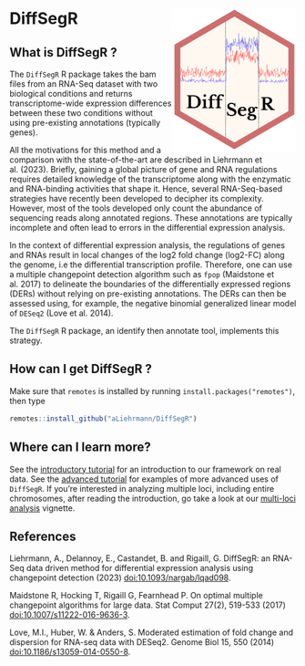 
<!-- README.md is generated from README.Rmd. Please edit that file -->

<!-- badges: start -->

<!-- badges: end -->

# DiffSegR <img src="man/figures/logo.png" style="float:right; height:250px;" />

## What is DiffSegR ?

The `DiffSegR` R package takes the bam files from an RNA-Seq dataset
with two biological conditions and returns transcriptome-wide expression
differences between these two conditions without using pre-existing
annotations (typically genes).

All the motivations for this method and a comparison with the
state-of-the-art are described in Liehrmann et al. (2023). Briefly,
gaining a global picture of gene and RNA regulations requires detailed
knowledge of the transcriptome along with the enzymatic and RNA-binding
activities that shape it. Hence, several RNA-Seq-based strategies have
recently been developed to decipher its complexity. However, most of the
tools developed only count the abundance of sequencing reads along
annotated regions. These annotations are typically incomplete and often
lead to errors in the differential expression analysis.

In the context of differential expression analysis, the regulations of
genes and RNAs result in local changes of the log2 fold change (log2-FC)
along the genome, i.e the differential transcription profile. Therefore,
one can use a multiple changepoint detection algorithm such as `fpop`
(Maidstone et al. 2017) to delineate the boundaries of the
differentially expressed regions (DERs) without relying on pre-existing
annotations. The DERs can then be assessed using, for example, the
negative binomial generalized linear model of `DESeq2` (Love et
al. 2014).

The `DiffSegR` R package, an identify then annotate tool, implements
this strategy.

## How can I get DiffSegR ?

Make sure that `remotes` is installed by running
`install.packages("remotes")`, then type

``` r
remotes::install_github("aLiehrmann/DiffSegR")
```

## Where can I learn more?

See the [introductory
tutorial](https://aliehrmann.github.io/DiffSegR/articles/introductory_tutorial.html)
for an introduction to our framework on real data. See the [advanced
tutorial](https://aliehrmann.github.io/DiffSegR/articles/advanced_uses.html)
for examples of more advanced uses of `DiffSegR`. If you’re interested
in analyzing multiple loci, including entire chromosomes, after reading
the introduction, go take a look at our [multi-loci
analysis](https://aliehrmann.github.io/DiffSegR/articles/multi_loci.html)
vignette.

## References

Liehrmann, A., Delannoy, E., Castandet, B. and Rigaill, G. DiffSegR: an
RNA-Seq data driven method for differential expression analysis using
changepoint detection (2023)
[doi:10.1093/nargab/lqad098](https://doi.org/10.1093/nargab/lqad098).

Maidstone R, Hocking T, Rigaill G, Fearnhead P. On optimal multiple
changepoint algorithms for large data. Stat Comput 27(2), 519-533 (2017)
[doi:10.1007/s11222-016-9636-3](https://link.springer.com/article/10.1007/s11222-016-9636-3).

Love, M.I., Huber, W. & Anders, S. Moderated estimation of fold change
and dispersion for RNA-seq data with DESeq2. Genome Biol 15, 550 (2014)
[doi:10.1186/s13059-014-0550-8](https://genomebiology.biomedcentral.com/articles/10.1186/s13059-014-0550-8).
